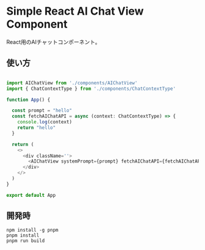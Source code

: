 # Simple React AI Chat View Component

React用のAIチャットコンポーネント。

## 使い方

```typescript

import AIChatView from './components/AIChatView'
import { ChatContextType } from './components/ChatContextType'

function App() {

  const prompt = "hello"
  const fetchAIChatAPI = async (context: ChatContextType) => {
    console.log(context)
    return "hello"
  }

  return (
    <>
      <div className=''>
        <AIChatView systemPrompt={prompt} fetchAIChatAPI={fetchAIChatAPI} />
      </div>
    </>
  )
}

export default App

```


## 開発時

```
npm install -g pnpm
pnpm install
pnpm run build
```